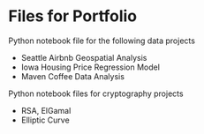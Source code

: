 # Files for Portfolio

Python notebook file for the following data projects
- Seattle Airbnb Geospatial Analysis
- Iowa Housing Price Regression Model
- Maven Coffee Data Analysis

Python notebook files for cryptography projects
- RSA, ElGamal
- Elliptic Curve
